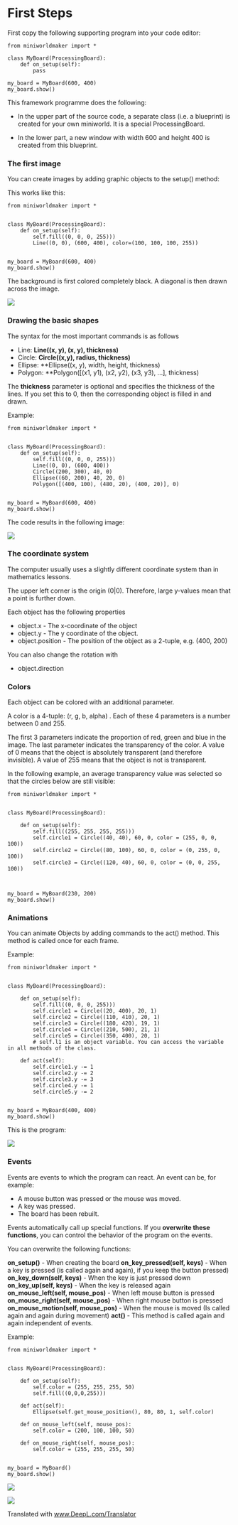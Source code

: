 First Steps
===============

First copy the following supporting program into your code editor:

```
from miniworldmaker import *

class MyBoard(ProcessingBoard):
    def on_setup(self):
        pass
    
my_board = MyBoard(600, 400)
my_board.show()
```
This framework programme does the following:

  * In the upper part of the source code, a separate class (i.e. a blueprint) is created for your own miniworld.
  It is a special ProcessingBoard.
  
  * In the lower part, a new window with width 600 and height 400 is created from this blueprint.
  
  
### The first image

You can create images by adding graphic objects to the setup() method:

This works like this:

```
from miniworldmaker import *


class MyBoard(ProcessingBoard):
    def on_setup(self):
        self.fill((0, 0, 0, 255)))
        Line((0, 0), (600, 400), color=(100, 100, 100, 255))


my_board = MyBoard(600, 400)
my_board.show()
```

The background is first colored completely black. A diagonal is then drawn across the image.

![](../_images/processing1.jpg)

### Drawing the basic shapes

The syntax for the most important commands is as follows

  * Line: **Line((x, y), (x, y), thickness)** 
  * Circle: **Circle((x,y), radius, thickness)**
  * Ellipse: **Ellipse((x, y), width, height, thickness)
  * Polygon: **Polygon(\[(x1, y1), (x2, y2), (x3, y3), ...\], thickness)
  
 The **thickness** parameter is optional and specifies the thickness of the lines. If you set this to 0, 
 then the corresponding object is filled in and drawn.

Example:

```
from miniworldmaker import *


class MyBoard(ProcessingBoard):
    def on_setup(self):
        self.fill((0, 0, 0, 255)))
        Line((0, 0), (600, 400))
        Circle((200, 300), 40, 0)
        Ellipse((60, 200), 40, 20, 0)
        Polygon([(400, 100), (480, 20), (400, 20)], 0)


my_board = MyBoard(600, 400)
my_board.show()
```

The code results in the following image:

![](../_images/processing2.jpg)

### The coordinate system

The computer usually uses a slightly different coordinate system than in mathematics lessons.

[](../_images/coordinates.jpg)

The upper left corner is the origin (0|0). Therefore, large y-values mean that a point is further down.

Each object has the following properties

  * object.x - The x-coordinate of the object
  * object.y - The y coordinate of the object.
  * object.position - The position of the object as a 2-tuple, e.g. (400, 200)
  
You can also change the rotation with

  * object.direction
  
### Colors

Each object can be colored with an additional parameter. 

A color is a 4-tuple: (r, g, b, alpha) . Each of these 4 parameters is a number between 0 and 255. 

The first 3 parameters indicate the proportion of red, green and blue in the image. The last parameter indicates the transparency of the color. 
A value of 0 means that the object is absolutely transparent (and therefore invisible). A value of 255 means that the object is not
is transparent.

In the following example, an average transparency value was selected so that the circles below are still visible:

```
from miniworldmaker import *


class MyBoard(ProcessingBoard):

    def on_setup(self):
        self.fill((255, 255, 255, 255)))
        self.circle1 = Circle((40, 40), 60, 0, color = (255, 0, 0, 100))
        self.circle2 = Circle((80, 100), 60, 0, color = (0, 255, 0, 100))
        self.circle3 = Circle((120, 40), 60, 0, color = (0, 0, 255, 100))



my_board = MyBoard(230, 200)
my_board.show()
```
[](../_images/colors.jpg)

### Animations

You can animate Objects by adding commands to the act() method. This method is called once for each frame.

Example:
```
from miniworldmaker import *


class MyBoard(ProcessingBoard):

    def on_setup(self):
        self.fill((0, 0, 0, 255)))
        self.circle1 = Circle((20, 400), 20, 1)
        self.circle2 = Circle((110, 410), 20, 1)
        self.circle3 = Circle((180, 420), 19, 1)
        self.circle4 = Circle((210, 500), 21, 1)
        self.circle5 = Circle((350, 400), 20, 1)
        # self.l1 is an object variable. You can access the variable in all methods of the class.

    def act(self):
        self.circle1.y -= 1
        self.circle2.y -= 2
        self.circle3.y -= 3
        self.circle4.y -= 1
        self.circle5.y -= 2


my_board = MyBoard(400, 400)
my_board.show()
```

This is the program:

![](../_images/bubbles.gif)



### Events

Events are events to which the program can react. An event can be, for example:
  * A mouse button was pressed or the mouse was moved.
  * A key was pressed.
  * The board has been rebuilt.
  
Events automatically call up special functions. If you **overwrite these functions**, 
you can control the behavior of the program on the events.

You can overwrite the following functions:

  **on_setup()** - When creating the board
  **on_key_pressed(self, keys)** - When a key is pressed (is called again and again),
  if you keep the button pressed)
  **on_key_down(self, keys)** - When the key is just pressed down
  **on_key_up(self, keys)** - When the key is released again
  **on_mouse_left(self, mouse_pos)** - When left mouse button is pressed
  **on_mouse_right(self, mouse_pos)** - When right mouse button is pressed
  **on_mouse_motion(self, mouse_pos)** - When the mouse is moved (Is called again and again during movement)
  **act()** - This method is called again and again independent of events.
  
Example:
```
from miniworldmaker import *


class MyBoard(ProcessingBoard):

    def on_setup(self):
        self.color = (255, 255, 255, 50)
        self.fill((0,0,0,255)))

    def act(self):
        Ellipse(self.get_mouse_position(), 80, 80, 1, self.color)

    def on_mouse_left(self, mouse_pos):
        self.color = (200, 100, 100, 50)

    def on_mouse_right(self, mouse_pos):
        self.color = (255, 255, 255, 50)


my_board = MyBoard()
my_board.show()
```

![](../_images/circles.gif)

[![](../_images/replit.png)](https://repl.it/@a_siebel/Processing-Example-1)



Translated with www.DeepL.com/Translator
